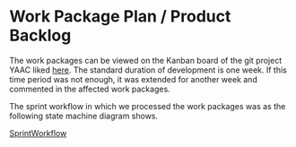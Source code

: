 # Work Package Plan / Product Backlog

The work packages can be viewed on the Kanban board of the git project YAAC liked [here](https://github.com/orgs/DHBW-SE-2023/projects/1). The standard duration of development is one week. If this time period was not enough, it was extended for another week and commented in the affected work packages.

The sprint workflow in which we processed the work packages was as the following state machine diagram shows.

[SprintWorkflow](/Diagrams/Images/Kanban_Workflow.png)
